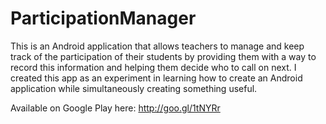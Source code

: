 ParticipationManager
====================

This is an Android application that allows teachers to manage and keep track of the participation of their students by providing them with a way to record this information and helping them decide who to call on next.  I created this app as an experiment in learning how to create an Android application while simultaneously creating something useful.

Available on Google Play here: http://goo.gl/1tNYRr
